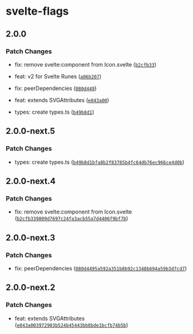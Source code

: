 # svelte-flags

## 2.0.0

### Patch Changes

- fix: remove svelte:component from Icon.svelte ([`b2cfb33`](https://github.com/shinokada/svelte-flags/commit/b2cfb339809d7697c24fa3acb55a7d4406f9bf7b))

- feat: v2 for Svelte Runes ([`a06b207`](https://github.com/shinokada/svelte-flags/commit/a06b207690fb6a0465b19f8cee19f2172ce499c8))

- fix: peerDependencies ([`080d449`](https://github.com/shinokada/svelte-flags/commit/080d4495a592a351b8b92c1348b694a59b3d7cd7))

- feat: extends SVGAttributes<SVGElement> ([`e043a00`](https://github.com/shinokada/svelte-flags/commit/e043a003972903b524b45443bb8bde1bcfb74b5b))

- types: create types.ts ([`b49b8d1`](https://github.com/shinokada/svelte-flags/commit/b49b8d1bfa8b2f83785b4fc64db76ec966ce4d0b))

## 2.0.0-next.5

### Patch Changes

- types: create types.ts ([`b49b8d1bfa8b2f83785b4fc64db76ec966ce4d0b`](https://github.com/shinokada/svelte-flags/commit/b49b8d1bfa8b2f83785b4fc64db76ec966ce4d0b))

## 2.0.0-next.4

### Patch Changes

- fix: remove svelte:component from Icon.svelte ([`b2cfb339809d7697c24fa3acb55a7d4406f9bf7b`](https://github.com/shinokada/svelte-flags/commit/b2cfb339809d7697c24fa3acb55a7d4406f9bf7b))

## 2.0.0-next.3

### Patch Changes

- fix: peerDependencies ([`080d4495a592a351b8b92c1348b694a59b3d7cd7`](https://github.com/shinokada/svelte-flags/commit/080d4495a592a351b8b92c1348b694a59b3d7cd7))

## 2.0.0-next.2

### Patch Changes

- feat: extends SVGAttributes<SVGElement> ([`e043a003972903b524b45443bb8bde1bcfb74b5b`](https://github.com/shinokada/svelte-flags/commit/e043a003972903b524b45443bb8bde1bcfb74b5b))
